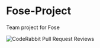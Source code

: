 # Fose-Project
Team project for Fose 

![CodeRabbit Pull Request Reviews](https://img.shields.io/coderabbit/prs/github/Dudifer/Fose-Project-Fork)